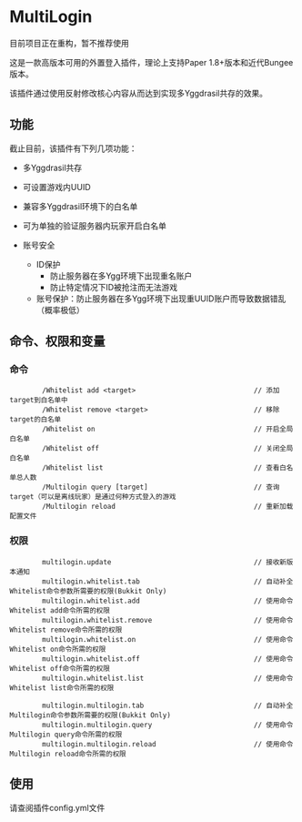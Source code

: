 # MultiLogin
目前项目正在重构，暂不推荐使用


这是一款高版本可用的外置登入插件，理论上支持Paper 1.8+版本和近代Bungee版本。

该插件通过使用反射修改核心内容从而达到实现多Yggdrasil共存的效果。

## 功能
截止目前，该插件有下列几项功能：
* 多Yggdrasil共存
* 可设置游戏内UUID
* 兼容多Yggdrasil环境下的白名单
* 可为单独的验证服务器内玩家开启白名单

* 账号安全
  * ID保护
      * 防止服务器在多Ygg环境下出现重名账户
      * 防止特定情况下ID被抢注而无法游戏
  * 账号保护：防止服务器在多Ygg环境下出现重UUID账户而导致数据错乱（概率极低）

## 命令、权限和变量

### 命令
            /Whitelist add <target>                             // 添加target到白名单中
            /Whitelist remove <target>                          // 移除target的白名单
            /Whitelist on                                       // 开启全局白名单
            /Whitelist off                                      // 关闭全局白名单
            /Whitelist list                                     // 查看白名单总人数
            /Multilogin query [target]                          // 查询target（可以是离线玩家）是通过何种方式登入的游戏
            /Multilogin reload                                  // 重新加载配置文件
### 权限        
            multilogin.update                                   // 接收新版本通知
            multilogin.whitelist.tab                            // 自动补全Whitelist命令参数所需要的权限(Bukkit Only)
            multilogin.whitelist.add                            // 使用命令Whitelist add命令所需的权限
            multilogin.whitelist.remove                         // 使用命令Whitelist remove命令所需的权限
            multilogin.whitelist.on                             // 使用命令Whitelist on命令所需的权限
            multilogin.whitelist.off                            // 使用命令Whitelist off命令所需的权限
            multilogin.whitelist.list                           // 使用命令Whitelist list命令所需的权限
                    
            multilogin.multilogin.tab                           // 自动补全Multilogin命令参数所需要的权限(Bukkit Only)
            multilogin.multilogin.query                         // 使用命令Multilogin query命令所需的权限
            multilogin.multilogin.reload                        // 使用命令Multilogin reload命令所需的权限

## 使用
请查阅插件config.yml文件
